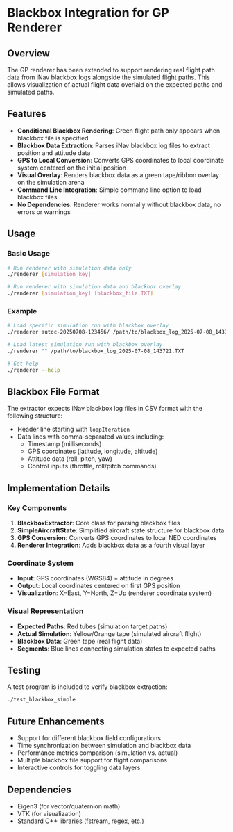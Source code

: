 # Blackbox Integration for GP Renderer

## Overview

The GP renderer has been extended to support rendering real flight path data from iNav blackbox logs alongside the simulated flight paths. This allows visualization of actual flight data overlaid on the expected paths and simulated paths.

## Features

- **Conditional Blackbox Rendering**: Green flight path only appears when blackbox file is specified
- **Blackbox Data Extraction**: Parses iNav blackbox log files to extract position and attitude data
- **GPS to Local Conversion**: Converts GPS coordinates to local coordinate system centered on the initial position
- **Visual Overlay**: Renders blackbox data as a green tape/ribbon overlay on the simulation arena
- **Command Line Integration**: Simple command line option to load blackbox files
- **No Dependencies**: Renderer works normally without blackbox data, no errors or warnings

## Usage

### Basic Usage

```bash
# Run renderer with simulation data only
./renderer [simulation_key]

# Run renderer with simulation data and blackbox overlay
./renderer [simulation_key] [blackbox_file.TXT]
```

### Example

```bash
# Load specific simulation run with blackbox overlay
./renderer autoc-20250708-123456/ /path/to/blackbox_log_2025-07-08_143721.TXT

# Load latest simulation run with blackbox overlay
./renderer "" /path/to/blackbox_log_2025-07-08_143721.TXT

# Get help
./renderer --help
```

## Blackbox File Format

The extractor expects iNav blackbox log files in CSV format with the following structure:

- Header line starting with `loopIteration` 
- Data lines with comma-separated values including:
  - Timestamp (milliseconds)
  - GPS coordinates (latitude, longitude, altitude)
  - Attitude data (roll, pitch, yaw)
  - Control inputs (throttle, roll/pitch commands)

## Implementation Details

### Key Components

1. **BlackboxExtractor**: Core class for parsing blackbox files
2. **SimpleAircraftState**: Simplified aircraft state structure for blackbox data
3. **GPS Conversion**: Converts GPS coordinates to local NED coordinates
4. **Renderer Integration**: Adds blackbox data as a fourth visual layer

### Coordinate System

- **Input**: GPS coordinates (WGS84) + attitude in degrees
- **Output**: Local coordinates centered on first GPS position
- **Visualization**: X=East, Y=North, Z=Up (renderer coordinate system)

### Visual Representation

- **Expected Paths**: Red tubes (simulation target paths)
- **Actual Simulation**: Yellow/Orange tape (simulated aircraft flight)
- **Blackbox Data**: Green tape (real flight data)
- **Segments**: Blue lines connecting simulation states to expected paths

## Testing

A test program is included to verify blackbox extraction:

```bash
./test_blackbox_simple
```

## Future Enhancements

- Support for different blackbox field configurations
- Time synchronization between simulation and blackbox data
- Performance metrics comparison (simulation vs. actual)
- Multiple blackbox file support for flight comparisons
- Interactive controls for toggling data layers

## Dependencies

- Eigen3 (for vector/quaternion math)
- VTK (for visualization)
- Standard C++ libraries (fstream, regex, etc.)